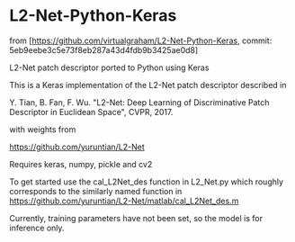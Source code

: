 # L2-Net-Python-Keras

from [https://github.com/virtualgraham/L2-Net-Python-Keras, commit: 5eb9eebe3c5e73f8eb287a43d4fdb9b3425ae0d8]

L2-Net patch descriptor ported to Python using Keras

This is a Keras implementation of the L2-Net patch descriptor described in 

Y. Tian, B. Fan, F. Wu. "L2-Net: Deep Learning of Discriminative Patch Descriptor in Euclidean Space", CVPR, 2017.

with weights from 

https://github.com/yuruntian/L2-Net

Requires keras, numpy, pickle and cv2

To get started use the cal_L2Net_des function in L2_Net.py which roughly corresponds to the similarly named function in https://github.com/yuruntian/L2-Net/matlab/cal_L2Net_des.m

Currently, training parameters have not been set, so the model is for inference only.